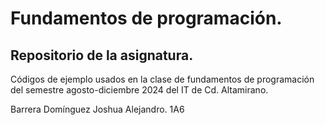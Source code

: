 # Fundamentos de programación.

## Repositorio de la asignatura.

Códigos de ejemplo usados en la clase de fundamentos de programación del semestre agosto-diciembre 2024 del IT de Cd. Altamirano.

Barrera Domínguez Joshua Alejandro.
1A6
